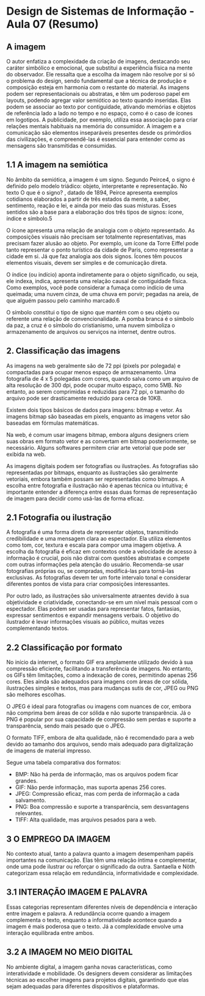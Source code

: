 # Design de Sistemas de Informação - Aula 07 (Resumo)

## A imagem
O autor enfatiza a complexidade da criação de imagens, destacando seu caráter simbólico e emocional, que substitui a experiência física na mente do observador. Ele ressalta que a escolha da imagem não resolve por si só o problema do design, sendo fundamental que a técnica de produção e composição esteja em harmonia com o restante do material. As imagens podem ser representacionais ou abstratas, e têm um poderoso papel em layouts, podendo agregar valor semiótico ao texto quando inseridas. Elas podem se associar ao texto por contiguidade, ativando memórias e objetos de referência lado a lado no tempo e no espaço, como é o caso de ícones em logotipos. A publicidade, por exemplo, utiliza essa associação para criar relações mentais habituais na memória do consumidor. A imagem e a comunicação são elementos inseparáveis presentes desde os primórdios das civilizações, e compreendê-las é essencial para entender como as mensagens são transmitidas e consumidas.

## 1.1 A imagem na semiótica
No âmbito da semiótica, a imagem é um signo. Segundo Peirce4, o signo é definido pelo modelo triádico: objeto, interpretante e representação. No texto O que é o signo? , datado de 1894, Peirce apresenta exemplos cotidianos elaborados a partir de três estados da mente, a saber, sentimento, reação e lei, e ainda por meio das suas misturas. Esses sentidos são a base para a elaboração dos três tipos de signos: ícone, índice e símbolo.5

O ícone apresenta uma relação de analogia com o objeto representado. As composições visuais não precisam ser totalmente representativas, mas precisam fazer alusão ao objeto. Por exemplo, um ícone da Torre Eiffel pode tanto representar o ponto turístico da cidade de Paris, como representar a cidade em si. Já que faz analogia aos dois signos. Ícones têm poucos elementos visuais, devem ser simples e de comunicação direta.

O índice (ou indício) aponta indiretamente para o objeto significado, ou seja, ele indexa, indica, apresenta uma relação causal de contiguidade física. Como exemplos, você pode considerar a fumaça como indício de uma queimada; uma nuvem cinza, de uma chuva em porvir; pegadas na areia, de que alguém passou pelo caminho marcado.6

O símbolo constitui o tipo de signo que mantém com o seu objeto ou referente uma relação de convencionalidade. A pomba branca é o símbolo da paz, a cruz é o símbolo do cristianismo, uma nuvem simboliza o armazenamento de arquivos ou serviços na internet, dentre outros.

## 2. Classificação das imagens
As imagens na web geralmente são de 72 ppi (pixels por polegada) e compactadas para ocupar menos espaço de armazenamento. Uma fotografia de 4 x 5 polegadas com cores, quando salva como um arquivo de alta resolução de 300 dpi, pode ocupar muito espaço, como 5MB. No entanto, ao serem comprimidas e reduzidas para 72 ppi, o tamanho do arquivo pode ser drasticamente reduzido para cerca de 10KB.

Existem dois tipos básicos de dados para imagens: bitmap e vetor. As imagens bitmap são baseadas em pixels, enquanto as imagens vetor são baseadas em fórmulas matemáticas.

Na web, é comum usar imagens bitmap, embora alguns designers criem suas obras em formato vetor e as convertam em bitmap posteriormente, se necessário. Alguns softwares permitem criar arte vetorial que pode ser exibida na web.

As imagens digitais podem ser fotografias ou ilustrações. As fotografias são representadas por bitmaps, enquanto as ilustrações são geralmente vetoriais, embora também possam ser representadas como bitmaps. A escolha entre fotografia e ilustração não é apenas técnica ou intuitiva; é importante entender a diferença entre essas duas formas de representação de imagem para decidir como usá-las de forma eficaz.

## 2.1 Fotografia ou ilustração
A fotografia é uma forma direta de representar objetos, transmitindo credibilidade e uma mensagem clara ao espectador. Ela utiliza elementos como tom, cor, textura e escala para compor uma imagem objetiva. A escolha da fotografia é eficaz em contextos onde a velocidade de acesso à informação é crucial, pois não distrai com questões abstratas e compete com outras informações pela atenção do usuário. Recomenda-se usar fotografias próprias ou, se compradas, modificá-las para torná-las exclusivas. As fotografias devem ter um forte intervalo tonal e considerar diferentes pontos de vista para criar composições interessantes.

Por outro lado, as ilustrações são universalmente atraentes devido à sua objetividade e criatividade, conectando-se em um nível mais pessoal com o espectador. Elas podem ser usadas para representar fatos, fantasias, expressar sentimentos e expandir mensagens verbais. O objetivo do ilustrador é levar informações visuais ao público, muitas vezes complementando textos.

## 2.2 Classificação por formato
No início da internet, o formato GIF era amplamente utilizado devido à sua compressão eficiente, facilitando a transferência de imagens. No entanto, os GIFs têm limitações, como a indexação de cores, permitindo apenas 256 cores. Eles ainda são adequados para imagens com áreas de cor sólida, ilustrações simples e textos, mas para mudanças sutis de cor, JPEG ou PNG são melhores escolhas.

O JPEG é ideal para fotografias ou imagens com nuances de cor, embora não comprima bem áreas de cor sólida e não suporte transparência. Já o PNG é popular por sua capacidade de compressão sem perdas e suporte a transparência, sendo mais pesado que o JPEG.

O formato TIFF, embora de alta qualidade, não é recomendado para a web devido ao tamanho dos arquivos, sendo mais adequado para digitalização de imagens de material impresso.

Segue uma tabela comparativa dos formatos:

- BMP: Não há perda de informação, mas os arquivos podem ficar grandes.
- GIF: Não perde informação, mas suporta apenas 256 cores.
- JPEG: Compressão eficaz, mas com perda de informação a cada salvamento.
- PNG: Boa compressão e suporte a transparência, sem desvantagens relevantes.
- TIFF: Alta qualidade, mas arquivos pesados para a web.

## 3 O EMPREGO DA IMAGEM
No contexto atual, tanto a palavra quanto a imagem desempenham papéis importantes na comunicação. Elas têm uma relação íntima e complementar, onde uma pode ilustrar ou reforçar o significado da outra. Santaella e Nöth categorizam essa relação em redundância, informatividade e complexidade.

## 3.1 INTERAÇÃO IMAGEM E PALAVRA
Essas categorias representam diferentes níveis de dependência e interação entre imagem e palavra. A redundância ocorre quando a imagem complementa o texto, enquanto a informatividade acontece quando a imagem é mais poderosa que o texto. Já a complexidade envolve uma interação equilibrada entre ambos.

## 3.2 A IMAGEM NO MEIO DIGITAL
No ambiente digital, a imagem ganha novas características, como interatividade e mobilidade. Os designers devem considerar as limitações técnicas ao escolher imagens para projetos digitais, garantindo que elas sejam adequadas para diferentes dispositivos e plataformas.